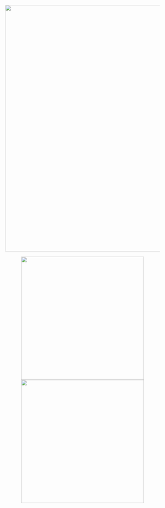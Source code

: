 <div align="center">
  <img width=800 src="https://media-exp1.licdn.com/dms/image/C4D12AQHbKqGAiObN4g/article-cover_image-shrink_600_2000/0/1611422951583?e=1648080000&v=beta&t=8GyWTPfkibkKqVV-6EzO6M6OwiQnjdO5wnL3Z17bFI4">
</div>
<br>
<div align="center">
  <img width=400 src="https://github-readme-stats.vercel.app/api?username=YiTing-Tom&hide=html&theme=merko"/>
  <img width=400 src="https://github-readme-streak-stats.herokuapp.com/?user=YiTing-Tom&hide=html&theme=merko"/>
</div>


